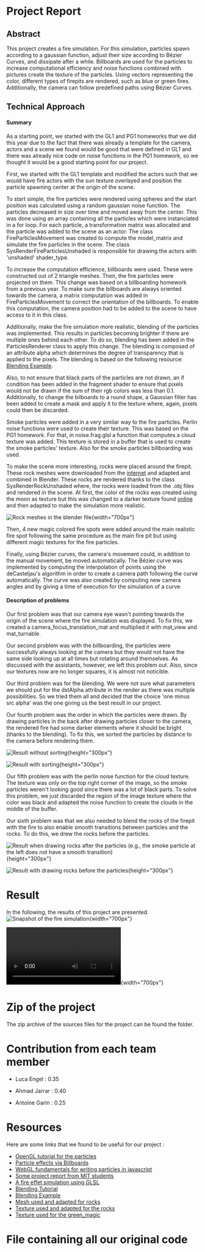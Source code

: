 
# Project Report

## Abstract
This project creates a fire simulation. For this simulation, particles spawn according to a gaussian function, adjust their size according to Bézier Curves, and dissipate after a while. Billboards are used for the particles to increase computational efficiency and noise functions combined with pictures create the texture of the particles. Using vectors representing the color, different types of firepits are rendered, such as blue or green fires. Additionally, the camera can follow predefined paths using Bézier Curves.

## Technical Approach

#### Summary
As a starting point, we started with the GL1 and PG1 homeworks that we did this year due to the fact that there was already a template for the camera, actors and a scene we found would be good that were defined in GL1 and there was already nice code on noise functions in the PG1 homework, so we thought it would be a good starting point for our project.

First, we started with the GL1 template and modified the actors such that we would have fire actors with the sun texture overlayed and position the particle spawning center at the origin of the scene.

To start simple, the fire particles were rendered using spheres and the start position was calculated using a random gaussian noise function. The particles decreased in size over time and moved away from the center. This was done using an array containing all the particles which were instanciated in a for loop. For each particle, a transformation matrix was allocated and the particle was added to the scene as an actor. The class FireParticlesMovement was created to compute the model_matrix and simulate the fire particles in the scene. The class SysRenderFireParticlesUnshaded is responsible for drawing the actors with 'unshaded' shader_type.

To increase the computation efficience, billboards were used. These were constructed out of 2 triangle meshes. Then, the fire particles were projected on them. This change was based on a billboarding homework from a previous year. To make sure the billboards are always oriented towards the camera, a matrix computation was added in FireParticlesMovement to correct the orientation of the billboards. To enable this computation, the camera position had to be added to the scene to have access to it in this class.

Additionally, make the fire simulation more realistic, blending of the particles was implemented. This results in particles becoming brighter if there are multiple ones behind each other. To do so, blending has been added in the ParticlesRenderer class to apply this change. The blending is composed of an attribute alpha which determines the degree of transparency that is applied to the pixels. The blending is based on the following resource: [Blending Example](https://github.com/regl-project/regl/blob/master/API.md#blending). 

Also, to not ensure that black parts of the particles are not drawn, an if condition has been added in the fragment shader to ensure that pixels would not be drawn if the sum of their rgb colors was less than 0.1. Additionally, to change the bilboards to a round shape, a Gaussian filter has been added to create a mask and apply it to the texture where, again, pixels could then be discarded.

Smoke particles were added in a very similar way to the fire particles. Perlin noise functions were used to create their texture. This was based on the PG1 homework. For that, in noise.frag.glsl a function that computes a cloud texture was added. This texture is stored in a buffer that is used to create the smoke particles' texture. Also for the smoke particles billboarding was used.


To make the scene more interesting, rocks were placed around the firepit. These rock meshes were downloaded from the [internet](https://www.turbosquid.com/3d-models/3d-short-flat-rocks-1909649) and adapted and combined in Blender. These rocks are rendered thanks to the class SysRenderRockUnshaded where, the rocks were loaded from the .obj files and rendered in the scene. At first, the color of the rocks was created using the moon as texture but this was changed to a darker texture found [online](https://www.shutterstock.com/image-photo/black-stone-concrete-texture-background-anthracite-1617633904) and then adapted to make the simulation more realistic.

![Rock meshes in the blender file](images/rock_textures.png){width="700px"}

Then, 4 new magic colored fire spots were added around the main realistic fire spot following the same procedure as the main fire pit but using different magic textures for the fire particles.

Finally, using Bézier curves, the camera's movement could, in addition to the manual movement, be moved automatically. The Bézier curve was implemented by computing the interpolation of points using the deCasteljau's algorithm in order to create a camera path following the curve automatically. The curve was also created by computing new camera angles and by giving a time of execution for the simulation of a curve.



#### Description of problems
Our first problem was that our camera eye wasn't pointing towards the origin of the scene where the fire simulation was displayed. To fix this, we created a camera_focus_translation_mat and multiplied it with mat_view and mat_turnable.

Our second problem was with the billboarding, the particles were successfully always looking at the camera but they would not have the same side looking up at all times but rotating around themselves. As discussed with the assistants, however, we left this problem out. Also, since our textures now are no longer squares, it is almost not noticible.

Our third problem was for the blending. We were not sure what parameters we should put for the dstAlpha attribute in the render as there was multiple possibilities. So we tried them all and decided that the choice 'one minus src alpha' was the one giving us the best result in our project.

Our fourth problem was the order in which the particles were drawn. By drawing particles in the back after drawing particles closer to the camera, the rendered fire had some darker elements where it should be bright (thanks to the blending). To fix this, we sorted the particles by distance to the camera before rendering them.

![Result without sorting](images/fire_not_sorted.png){height="300px"}

![Result with sorting](images/fire_sorted.png){height="300px"}


Our fifth problem was with the perlin noise function for the cloud texture. The texture was only on the top right corner of the image, so the smoke particles weren't looking good since there was a lot of black parts. To solve this problem, we just discarded the region of the image texture where the color was black and adapted the noise function to create the clouds in the middle of the buffer.

Our sixth problem was that we also needed to blend the rocks of the firepit with the fire to also enable smooth transitions between particles and the rocks. To do this, we drew the rocks before the particles.

![Result when drawing rocks after the particles (e.g., the smoke particle at the left does not have a smooth transition)](images/particles_and_rocks_not_blending_because_the_rocks_are_drawn_last.png){height="300px"}

![Result with drawing rocks before the particles](images/particles_and_rocks_blending_because_the_rocks_are_drawn_first.png){height="300px"}





# Result
In the following, the results of this project are presented.
![Snapshot of the fire simulation](images/final_result.png){width="700px"}

![Fire simulation](images/ICG%20Project%2060fps.mp4){width="700px"}

# Zip of the project
The zip archive of the sources files for the project can be found the folder.

# Contribution from each team member

- Luca Engel : 0.35

- Ahmad Jarrar : 0.40

- Antoine Garin : 0.25



# Resources

Here are some links that we found to be useful for our project :

- [OpenGL tutorial for the particles](http://www.opengl-tutorial.org/intermediate-tutorials/billboards-particles/particles-instancing/)
- [Particle effects via Billboards](https://www.chinedufn.com/webgl-particle-effect-billboard-tutorial/)
- [WebGL fundamentals for writing particles in javascript](https://webglfundamentals.org/webgl/lessons/webgl-qna-efficient-particle-system-in-javascript---webgl-.html)
- [Some project report from MIT students](https://groups.csail.mit.edu/graphics/classes/6.837/F99/projects/reports/team09.pdf)
- [A fire effet simulation using GLSL](https://www.shadertoy.com/view/lsdBD2)
- [Blending Tutorial](https://learnopengl.com/Advanced-OpenGL/Blending)
- [Blending Example](https://github.com/regl-project/regl/blob/master/API.md#blending)
- [Mesh used and adapted for rocks](https://www.turbosquid.com/3d-models/3d-short-flat-rocks-1909649)
- [Texture used and adapted for the rocks](https://www.shutterstock.com/image-photo/black-stone-concrete-texture-background-anthracite-1617633904)
- [Texture used for the green_magic](https://www.shutterstock.com/image-vector/abstract-green-blue-blurred-gradient-background-561604051)


# File containing all our original code